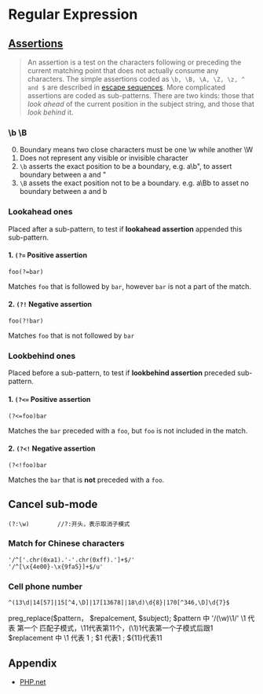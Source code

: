 # Regular Expression

## [Assertions](http://php.net/manual/en/regexp.reference.assertions.php)

> An assertion is a test on the characters following or preceding the current matching point that does not actually consume any characters. The simple assertions coded as `\b, \B, \A, \Z, \z, ^ and $` are described in [escape sequences](http://php.net/manual/en/regexp.reference.escape.php). More complicated assertions are coded as sub-patterns. There are two kinds: those that _look ahead_ of the current position in the subject string, and those that _look behind_ it.

### \b \B

0. Boundary means two close characters must be one \w while another \W
1. Does not represent any visible or invisible character
2. `\b` asserts the exact position to be a boundary, e.g. a\b", to assert boundary between a and "
3. `\B` assets the exact position not to be a boundary. e.g. a\Bb to asset no boundary between a and b

### Lookahead ones

Placed after a sub-pattern, to test if **lookahead assertion** appended this sub-pattern.

#### 1. `(?=` Positive assertion

```
foo(?=bar)
```

Matches `foo` that is followed by `bar`, however `bar` is not a part of the match.

#### 2. `(?!` Negative assertion

```
foo(?!bar)
```

Matches `foo` that is not followed by `bar`

### Lookbehind ones

Placed before a sub-pattern,
to test if **lookbehind assertion** preceded sub-pattern.

#### 1. `(?<=` Positive assertion

```
(?<=foo)bar
```

Matches the `bar` preceded with a `foo`, but `foo` is not included in the match.

#### 2. `(?<!` Negative assertion

```
(?<!foo)bar
```

Matches the `bar` that is **not** preceded with a `foo`.

## Cancel sub-mode

```
(?:\w)        //?:开头，表示取消子模式
```

### Match for Chinese characters

```
'/^['.chr(0xa1).'-'.chr(0xff).']+$/'
'/^[\x{4e00}-\x{9fa5}]+$/u'
```

### Cell phone number

```
^(13\d|14[57]|15[^4,\D]|17[13678]|18\d)\d{8}|170[^346,\D]\d{7}$
```

preg_replace($pattern， $repalcement, $subject);
$pattern 中 '/(\w)\\1/'      \\1 代表 第一个 匹配子模式，\\11代表第11个，(\\1)1代表第一个子模式后跟1
$replacement 中           \\1 代表 1 ; $1 代表1 ; ${11}代表11

## Appendix

- [PHP.net](http://php.net/manual/en/reference.pcre.pattern.syntax.php)

